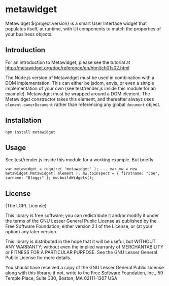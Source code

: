 # metawidget

Metawidget ${project.version} is a smart User Interface widget that populates itself, at runtime, with UI components to match the properties of your business objects.

## Introduction
For an introduction to Metawidget, please see the tutorial at http://metawidget.org/doc/reference/en/html/ch01s02.html

The Node.js version of Metawidget must be used in combination with a DOM implementation. This can either be jsdom, envjs, or even a simple implementation of your own (see test/render.js inside this module for an example). Metawidget must be wrapped around a DOM element. The Metawidget constructor takes this element, and thereafter always uses `element.ownerDocument` rather than referencing any global `document` object.

## Installation
`npm install metawidget`

## Usage
See test/render.js inside this module for a working example. But briefly:

`var metawidget = require( 'metawidget' );
...
var mw = new metawidget.Metawidget( element );
mw.toInspect = {
	firstname: "Joe",
	surname: "Bloggs"
};
mw.buildWidgets();`

## License

(The LGPL License)

This library is free software; you can redistribute it and/or
modify it under the terms of the GNU Lesser General Public
License as published by the Free Software Foundation; either
version 2.1 of the License, or (at your option) any later version.

This library is distributed in the hope that it will be useful,
but WITHOUT ANY WARRANTY; without even the implied warranty of
MERCHANTABILITY or FITNESS FOR A PARTICULAR PURPOSE. See the GNU
Lesser General Public License for more details.

You should have received a copy of the GNU Lesser General Public
License along with this library; if not, write to the Free Software
Foundation, Inc., 59 Temple Place, Suite 330, Boston, MA 02111-1307 USA